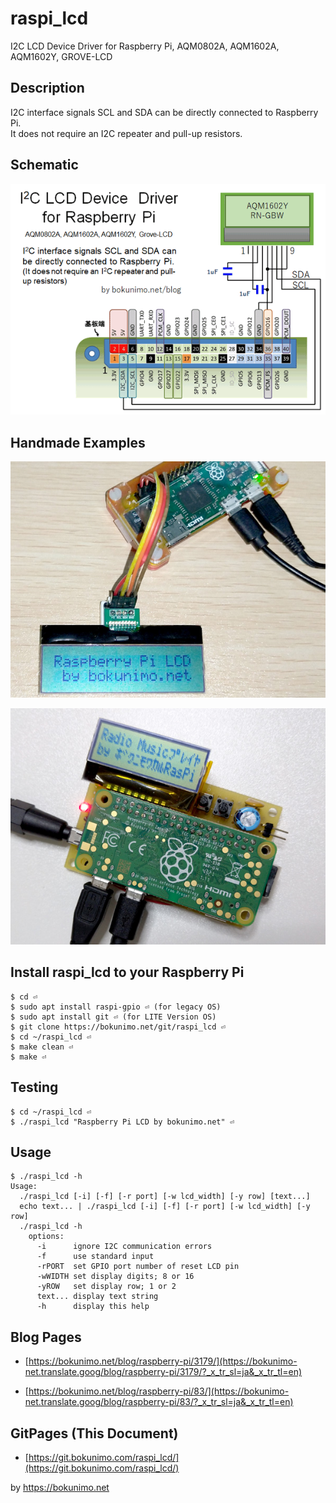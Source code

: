# raspi_lcd  

I2C LCD Device  Driver for Raspberry Pi, AQM0802A, AQM1602A, AQM1602Y, GROVE-LCD  

## Description  

I2C interface signals SCL and SDA can be directly connected to Raspberry Pi.  
It does not require an I2C repeater and pull-up resistors.  

## Schematic  

![Schematic](https://github.com/bokunimowakaru/raspi_lcd/blob/master/images/schematic.png?raw=true)

## Handmade Examples  

![AQM1602](https://github.com/bokunimowakaru/raspi_lcd/blob/master/images/aqm1602.jpg?raw=true)

![Radio](https://github.com/bokunimowakaru/raspi_lcd/blob/master/images/radio.jpg?raw=true)

## Install raspi_lcd to your Raspberry Pi  

	$ cd ⏎
	$ sudo apt install raspi-gpio ⏎ (for legacy OS)
	$ sudo apt install git ⏎ (for LITE Version OS)
	$ git clone https://bokunimo.net/git/raspi_lcd ⏎
	$ cd ~/raspi_lcd ⏎
	$ make clean ⏎
	$ make ⏎

## Testing  

	$ cd ~/raspi_lcd ⏎
	$ ./raspi_lcd "Raspberry Pi LCD by bokunimo.net" ⏎

## Usage  

	$ ./raspi_lcd -h
	Usage:
	  ./raspi_lcd [-i] [-f] [-r port] [-w lcd_width] [-y row] [text...]
	  echo text... | ./raspi_lcd [-i] [-f] [-r port] [-w lcd_width] [-y row]
	  ./raspi_lcd -h
	    options:
	      -i      ignore I2C communication errors
	      -f      use standard input
	      -rPORT  set GPIO port number of reset LCD pin
	      -wWIDTH set display digits; 8 or 16
	      -yROW   set display row; 1 or 2
	      text... display text string
	      -h      display this help

## Blog Pages  

* [https://bokunimo.net/blog/raspberry-pi/3179/](https://bokunimo-net.translate.goog/blog/raspberry-pi/3179/?_x_tr_sl=ja&_x_tr_tl=en)

* [https://bokunimo.net/blog/raspberry-pi/83/](https://bokunimo-net.translate.goog/blog/raspberry-pi/83/?_x_tr_sl=ja&_x_tr_tl=en)

## GitPages (This Document)  

* [https://git.bokunimo.com/raspi_lcd/](https://git.bokunimo.com/raspi_lcd/)

by <https://bokunimo.net>